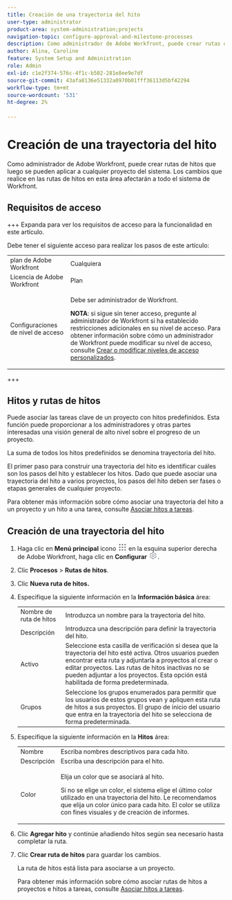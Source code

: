 ```yaml
---
title: Creación de una trayectoria del hito
user-type: administrator
product-area: system-administration;projects
navigation-topic: configure-approval-and-milestone-processes
description: Como administrador de Adobe Workfront, puede crear rutas de hitos que luego se pueden aplicar a cualquier proyecto del sistema. Los cambios que realice en las rutas de hitos en esta área afectarán a todo el sistema de Workfront.
author: Alina, Caroline
feature: System Setup and Administration
role: Admin
exl-id: c1e2f374-576c-4f1c-b502-281e8ee9e7df
source-git-commit: 43afa8136e51332a0970b01fff36113d5bf42294
workflow-type: tm+mt
source-wordcount: '531'
ht-degree: 2%

---
```


# Creación de una trayectoria del hito

<!--
NOTE: DON'T DELETE, DRAFT OR HIDE THIS ARTICLE. IT IS LINKED TO THE PRODUCT, THROUGH THE CONTEXT SENSITIVE HELP LINKS.
-->

Como administrador de Adobe Workfront, puede crear rutas de hitos que luego se pueden aplicar a cualquier proyecto del sistema. Los cambios que realice en las rutas de hitos en esta área afectarán a todo el sistema de Workfront.

## Requisitos de acceso

+++ Expanda para ver los requisitos de acceso para la funcionalidad en este artículo.

Debe tener el siguiente acceso para realizar los pasos de este artículo:

<table style="table-layout:auto"> 
 <col> 
 <col> 
 <tbody> 
  <tr> 
   <td role="rowheader">plan de Adobe Workfront</td> 
   <td>Cualquiera</td> 
  </tr> 
  <tr> 
   <td role="rowheader">Licencia de Adobe Workfront</td> 
   <td>Plan</td> 
  </tr> 
  <tr> 
   <td role="rowheader">Configuraciones de nivel de acceso</td> 
   <td> <p>Debe ser administrador de Workfront.</p> <p><b>NOTA</b>: si sigue sin tener acceso, pregunte al administrador de Workfront si ha establecido restricciones adicionales en su nivel de acceso. Para obtener información sobre cómo un administrador de Workfront puede modificar su nivel de acceso, consulte <a href="../../../administration-and-setup/add-users/configure-and-grant-access/create-modify-access-levels.md" class="MCXref xref">Crear o modificar niveles de acceso personalizados</a>.</p> </td> 
  </tr> 
 </tbody> 
</table>

+++

## Hitos y rutas de hitos

Puede asociar las tareas clave de un proyecto con hitos predefinidos. Esta función puede proporcionar a los administradores y otras partes interesadas una visión general de alto nivel sobre el progreso de un proyecto.

La suma de todos los hitos predefinidos se denomina trayectoria del hito.

El primer paso para construir una trayectoria del hito es identificar cuáles son los pasos del hito y establecer los hitos. Dado que puede asociar una trayectoria del hito a varios proyectos, los pasos del hito deben ser fases o etapas generales de cualquier proyecto.

Para obtener más información sobre cómo asociar una trayectoria del hito a un proyecto y un hito a una tarea, consulte [Asociar hitos a tareas](../../../manage-work/tasks/manage-tasks/associate-milestones-with-tasks.md).

## Creación de una trayectoria del hito

1. Haga clic en **Menú principal** icono ![](assets/main-menu-icon.png) en la esquina superior derecha de Adobe Workfront, haga clic en **Configurar** ![](assets/gear-icon-settings.png).

1. Clic **Procesos** > **Rutas de hitos**.
1. Clic **Nueva ruta de hitos.**
1. Especifique la siguiente información en la **Información básica** área:

   <table style="table-layout:auto">
    <tr>
      <td>Nombre de ruta de hitos</td>
       <td>Introduzca un nombre para la trayectoria del hito.</td>
    </tr>
    <tr>
      <td>Descripción</td>
      <td>Introduzca una descripción para definir la trayectoria del hito.</td>
    </tr>
    <tr>
       <td>Activo</td>
      <td>Seleccione esta casilla de verificación si desea que la trayectoria del hito esté activa. Otros usuarios pueden encontrar esta ruta y adjuntarla a proyectos al crear o editar proyectos. Las rutas de hitos inactivas no se pueden adjuntar a los proyectos. Esta opción está habilitada de forma predeterminada.</td>
    </tr>
    <tr>
      <td>Grupos</td>
      <td>Seleccione los grupos enumerados para permitir que los usuarios de estos grupos vean y apliquen esta ruta de hitos a sus proyectos. El grupo de inicio del usuario que entra en la trayectoria del hito se selecciona de forma predeterminada.</td>
    </tr>
   </table>

1. Especifique la siguiente información en la **Hitos** área:

   <table style="table-layout:auto"> 
    <col> 
    <col> 
    <tbody> 
     <tr> 
      <td role="rowheader">Nombre</td> 
      <td>Escriba nombres descriptivos para cada hito.</td> 
     </tr> 
     <tr> 
      <td role="rowheader">Descripción</td> 
      <td>Escriba una descripción para el hito.</td> 
     </tr> 
     <tr> 
      <td role="rowheader">Color</td> 
      <td> <p>Elija un color que se asociará al hito. </p> <p>Si no se elige un color, el sistema elige el último color utilizado en una trayectoria del hito. Le recomendamos que elija un color único para cada hito. El color se utiliza con fines visuales y de creación de informes.</p> </td> 
     </tr> 
    </tbody> 
   </table>

1. Clic **Agregar hito** y continúe añadiendo hitos según sea necesario hasta completar la ruta.
1. Clic **Crear ruta de hitos** para guardar los cambios.

   La ruta de hitos está lista para asociarse a un proyecto.

   Para obtener más información sobre cómo asociar rutas de hitos a proyectos e hitos a tareas, consulte [Asociar hitos a tareas](../../../manage-work/tasks/manage-tasks/associate-milestones-with-tasks.md).
